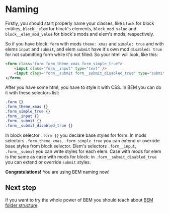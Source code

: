 # Naming

Firstly, you should start properly name your classes, like `block` for block entities, `block__elem` for block's elements, `block_mod_value` and `block__elem_mod_value` for block's mods and elem's mods, respectively.

So if you have block: `form` with mods `theme: xmas` and `simple: true` and with elems `input` and `submit`, and elem `submit` have it's own mod `disabled: true` for not submitting form while it's not filled. So your html will look, like this:

```html
<form class="form form_theme_xmas form_simple_true">
    <input class="form__input" type="text" />
    <input class="form__submit form__submit_disabled_true" type="submit" />
</form>
```

After you have some html, you have to style it with CSS. In BEM you can do it with these selectors list:

```css
.form {}
.form_theme_xmas {}
.form_simple_true {}
.form__input {}
.form__submit {}
.form__submit_disabled_true {}
```

In block selector `.form {}` you declare base styles for form. In mods selectors `.form_theme_xmas`, `.form_simple_true` you can extend or override base styles from block selector. Elem's selectors `.form__input`, `.form__submit` you can write styles for each elem. Case with mods for elem is the same as case with mods for block: in `.form__submit_disabled_true` you can extend or override `submit` styles.

**Congratulations!** You are using BEM naming now!

## Next step

If you want to try the whole power of BEM you should teach about [BEM folder structure](structure.html).
